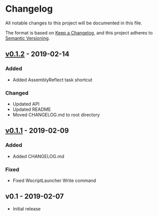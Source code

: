 # Changelog
All notable changes to this project will be documented in this file.

The format is based on [Keep a Changelog](https://keepachangelog.com/en/1.0.0/),
and this project adheres to [Semantic Versioning](https://semver.org/spec/v2.0.0.html).

## [v0.1.2] - 2019-02-14
### Added
- Added AssemblyReflect task shortcut

### Changed
- Updated API
- Updated README
- Moved CHANGELOG.md to root directory

## [v0.1.1] - 2019-02-09
### Added
- Added CHANGELOG.md

### Fixed
- Fixed WscriptLauncher Write command

## v0.1 - 2019-02-07
- Initial release

[v0.1.1]: https://github.com/cobbr/Elite/compare/v0.1...v0.1.1
[v0.1.2]: https://github.com/cobbr/Elite/compare/v0.1.1...v0.1.2
